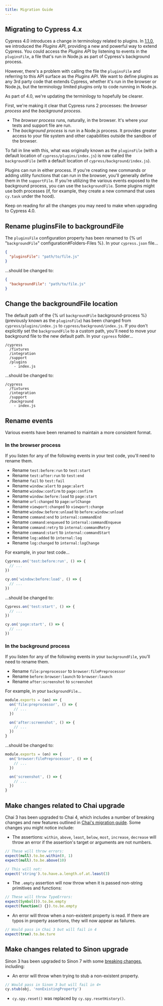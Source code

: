 ```yaml
---
title: Migration Guide
---
```


## Migrating to Cypress 4.x

Cypress 4.0 introduces a change in terminology related to plugins. In [1.1.0](https://on.cypress.io/changelog#1-1-0), we introduced the _Plugins API_, providing a new and powerful way to extend Cypress. You could access the _Plugins API_ by listening to events in the `pluginsFile`, a file that's run in Node.js as part of Cypress's background process.

However, there's a problem with calling the file the `pluginsFile` and referring to this API surface as the _Plugins API_. We want to define plugins as any 3rd party code that extends Cypress, whether it's run in the browser or Node.js, but the terminology limited plugins only to code running in Node.js.

As part of 4.0, we're updating the terminilogy to hopefully be clearer.

First, we're making it clear that Cypress runs 2 processes: the _browser process_ and the _background process_.

* The _browser process_ runs, naturally, in the browser. It's where your tests and support file are run.
* The _background process_ is run in a Node.js process. It provides greater access to your file system and other capabilities outside the sandbox of the browser.

To fall in line with this, what was originally known as the `pluginsFile` (with a default location of `cypress/plugins/index.js`) is now called the `backgroundFile` (with a default location of `cypress/background/index.js`).

Plugins can run in either process. If you're creating new commands or adding utility functions that can run in the browser, you'll generally define them in the `supportFile`. If you're utilizing the various events exposed to the background process, you can use the `backgroundFile`. Some plugins might use both processes (if, for example, they create a new command that uses `cy.task` under the hood).

Keep on reading for all the changes you may need to make when upgrading to Cypress 4.0.

## Rename pluginsFile to backgroundFile

The `pluginsFile` configuration property has been renamed to {% url "`backgroundFile`" configuration#Folders-Files %}. In your `cypress.json` file...

```json
{
  "pluginsFile": "path/to/file.js"
}
```

...should be changed to:

```json
{
  "backgroundFile": "path/to/file.js"
}
```

## Change the backgroundFile location

The default path of the {% url `backgroundFile` background-process %} (previously known as the `pluginsFile`) has been changed from `cypress/plugins/index.js` to `cypress/background/index.js`. If you don't explicitly set the `backgroundFile` to a custom path, you'll need to move your background file to the new default path. In your `cypress` folder...

```text
/cypress
  /fixtures
  /integration
  /support
  /plugins
    - index.js
```

...should be changed to:

```text
/cypress
  /fixtures
  /integration
  /support
  /background
    - index.js
```

## Rename events

Various events have been renamed to maintain a more consistent format.

### In the browser process

If you listen for any of the following events in your test code, you'll need to rename them.

- Rename `test:before:run` to `test:start`
- Rename `test:after:run` to `test:end`
- Rename `fail` to `test:fail`
- Rename `window:alert` to `page:alert`
- Rename `window:confirm` to `page:confirm`
- Rename `window:before:load` to `page:start`
- Rename `url:changed` to `page:urlChange`
- Rename `viewport:changed` to `viewport:change`
- Rename `window:before:unload` to `before:window:unload`
- Rename `command:end` to `internal:commandEnd`
- Rename `command:enqueued` to `internal:commandEnqueue`
- Rename `command:retry` to `internal:commandRetry`
- Rename `command:start` to `internal:commandStart`
- Rename `log:added` to `internal:log`
- Rename `log:changed` to `internal:logChange`

For example, in your test code...

```javascript
Cypress.on('test:before:run', () => {
  // ...
})

cy.on('window:before:load', () => {
  // ...
})
```

...should be changed to:

```javascript
Cypress.on('test:start', () => {
  // ...
})

cy.on('page:start', () => {
  // ...
})
```

### In the background process

If you listen for any of the following events in your `backgroundFile`, you'll need to rename them.

- Rename `file:preprocessor` to `browser:filePreprocessor`
- Rename `before:browser:launch` to `browser:launch`
- Rename `after:screenshot` to `screenshot`

For example, in your `backgroundFile`...

```javascript
module.exports = (on) => {
  on('file:preprocessor', () => {
    // ...
  })

  on('after:screenshot', () => {
    // ...
  })
}
```

...should be changed to:

```javascript
module.exports = (on) => {
  on('browser:filePreprocessor', () => {
    // ...
  })

  on('screenshot', () => {
    // ...
  })
}
```

## Make changes related to Chai upgrade

Chai 3 has been upgraded to Chai 4, which includes a number of breaking changes and new features outlined in [Chai's migration guide](https://github.com/chaijs/chai/issues/781). Some changes you might notice include:

- The assertions: `within`, `above`, `least`, `below`, `most`, `increase`, `decrease` will throw an error if the assertion's target or arguments are not numbers.

```javascript
// These will throw errors:
expect(null).to.be.within(0, 1)
expect(null).to.be.above(10)

// This will not:
expect('string').to.have.a.length.of.at.least(3)
```

- The `.empty` assertion will now throw when it is passed non-string primitives and functions:

```javascript
// These will throw TypeErrors:
expect(Symbol()).to.be.empty
expect(function() {}).to.be.empty
```

- An error will throw when a non-existent property is read. If there are typos in property assertions, they will now appear as failures.

```javascript
// Would pass in Chai 3 but will fail in 4
expect(true).to.be.ture
```

## Make changes related to Sinon upgrade

Sinon 3 has been upgraded to Sinon 7 with some [breaking changes](https://sinonjs.org/releases/v7.1.1/#migration-guides), including:

- An error will throw when trying to stub a non-existent property.

```javascript
// Would pass in Sinon 3 but will fail in 4+
cy.stub(obj, 'nonExistingProperty')
```

- `cy.spy.reset()` was replaced by `cy.spy.resetHistory()`.

